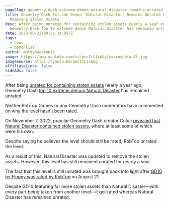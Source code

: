 ```yaml
---
pageSlug: geometry-dash-extreme-demon-natural-disaster-remains-unrated-despite-removing-stolen-assets
title: Geometry Dash Extreme Demon "Natural Disaster" Remains Unrated Despite
  Removing Stolen Assets
desc: After being unrated for containing stolen assets nearly a year ago,
  Geometry Dash top 10 extreme demon Natural Disaster has remained unrated.
date: 2023-08-22T08:51:34.857Z
tags:
  - news
  - demonlist
author: moldymacaronix
image: https://img.youtube.com/vi/pncIrL1iWVg/maxresdefault.jpg
imageSource: https://youtu.be/pncIrL1iWVg
affiliateLinks: false
hideAds: false
---
```

After being [unrated for containing stolen assets](/posts/geometry-dash-extreme-demon-natural-disaster-unrated-following-accusations/) nearly a year ago, Geometry Dash [top 10 extreme demon Natural Disaster](/posts/geometry-dash-top-10-level-natural-disaster-verified-by-helix/) has remained unrated.

Neither RobTop Games or any Geometry Dash moderators have commented on why the level hasn't been rated.

On November 7, 2022, popular Geometry Dash creator Culuc [revealed that Natural Disaster contained stolen assets](/posts/geometry-dash-extreme-demon-natural-disaster-unrated-following-accusations/#the-accusation), where at least some of which were his own.

Despite saying he believes the level should still be rated, RobTop unrated the level.

As a result of this, Natural Disaster was updated to remove the stolen assets. However, this level has still remained unrated for nearly a year.

The fact that this level is still unrated was brought back into light after [GD10 by Floppy was rated by RobTop](/posts/geometry-dash-gd10-credits-level-rated-despite-stealing-every-part/) on August 21.

Despite GD10 featuring far more stolen assets than Natural Disaster—with every part being taken from another level—it got rated whereas Natural Disaster has remained unrated.